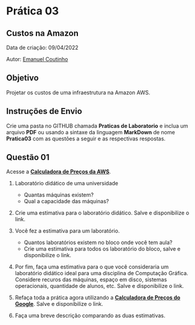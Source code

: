# Prática 03

## Custos na Amazon

Data de criação: 09/04/2022

Autor: [Emanuel Coutinho](https://github.com/emanuelcoutinho)

## Objetivo
Projetar os custos de uma infraestrutura na Amazon AWS.


## Instruções de Envio

Crie uma pasta no GITHUB chamada **Praticas de Laboratorio** e inclua um arquivo **PDF** ou usando a sintaxe da linguagem **MarkDown** de nome **Pratica03** com as questões a seguir e as respectivas respostas.

## Questão 01

Acesse a [**Calculadora de Preços da AWS**](https://calculator.aws/).

1. Laboratório didático de uma universidade
   - Quantas máquinas existem?
   - Qual a capacidade das máquinas?

2. Crie uma estimativa para o laboratório didático. Salve e disponibilize o link.

3. Você fez a estimativa para um laboratório. 
   - Quantos laboratórios existem no bloco onde você tem aula?
   - Crie uma estimativa para todos os laboratório do bloco, salve e disponibilize o link.

4. Por fim, faça uma estimativa para o que você consideraria um laboratório didático ideal para uma disciplina de Computação Gráfica. Considere recuros das máquinas, espaço em disco, sistemas operacionais, quantidade de alunos, etc. Salve e disponibilize o link.

5. Refaça toda a prática agora utilizando a [**Calculadora de Preços do Google**](https://cloud.google.com/products/calculator/). Salve e disponibilize o link.

6. Faça uma breve descrição comparando as duas estimativas. 






